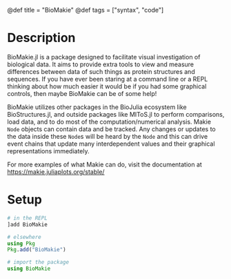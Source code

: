 @def title = "BioMakie"
@def tags = ["syntax", "code"]

# Description

BioMakie.jl is a package designed to facilitate visual investigation of biological
data. It aims to provide extra tools to view and measure differences between data
of such things as protein structures and sequences. If you have ever been staring
at a command line or a REPL thinking about how much easier it would be if you had
some graphical controls, then maybe BioMakie can be of some help!

BioMakie utilizes other packages in the BioJulia ecosystem like BioStructures.jl,
and outside packages like MIToS.jl to perform comparisons, load data, and to do
most of the computation/numerical analysis. Makie `Node` objects can contain data
and be tracked. Any changes or updates to the data inside these `Node`s will be
heard by the `Node` and this can drive event chains that update many interdependent
values and their graphical representations immediately.

For more examples of what Makie can do, visit the documentation at
https://makie.juliaplots.org/stable/

# Setup

```julia
# in the REPL
]add BioMakie

# elsewhere
using Pkg
Pkg.add("BioMakie")

# import the package
using BioMakie
```
